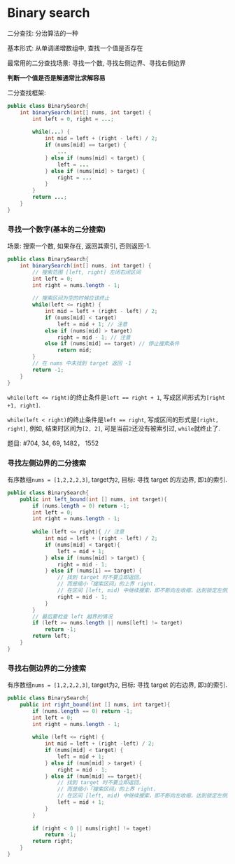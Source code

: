 # Binary search

二分查找: 分治算法的一种

基本形式: 从单调递增数组中, 查找一个值是否存在

最常用的二分查找场景: 寻找一个数, 寻找左侧边界、寻找右侧边界

**判断一个值是否是解通常比求解容易**

二分查找框架:

```java
public class BinarySearch{
    int binarySearch(int[] nums, int target) {
        int left = 0, right = ...;
    
        while(...) {
            int mid = left + (right - left) / 2;
            if (nums[mid] == target) {
                ...
            } else if (nums[mid] < target) {
                left = ...
            } else if (nums[mid] > target) {
                right = ...
            }
        }
        return ...;
    }
}
```

### 寻找一个数字(基本的二分搜索)

场景: 搜索一个数, 如果存在, 返回其索引, 否则返回-1.

```java
public class BinarySearch{
    int binarySearch(int[] nums, int target) {
        // 搜索范围 [left, right] 左闭右闭区间
        int left = 0; 
        int right = nums.length - 1; 
        
        // 搜索区间为空的时候应该终止
        while(left <= right) {
            int mid = left + (right - left) / 2;
            if (nums[mid] < target)
                left = mid + 1; // 注意
            else if (nums[mid] > target)
                right = mid - 1; // 注意
            else if (nums[mid] == target) // 停止搜索条件
                return mid;
        }
        // 在 nums 中未找到 target 返回 -1
        return -1;
    }
}
```

`while(left <= right)`的终止条件是`left == right + 1`, 写成区间形式为`[right +1, right]`.

`while(left < right)`的终止条件是`left == right`, 写成区间的形式是`[right, right]`, 
例如, 结束时区间为`[2, 2]`, 可是当前`2`还没有被索引过, `while`就终止了.

题目: #704, 34, 69, 1482， 1552

### 寻找左侧边界的二分搜索

有序数组`nums = [1,2,2,2,3]`, target为`2`, 目标: 寻找 target 的左边界, 即`1`的索引. 

```java
public class BinarySearch{
    public int left_bound(int [] nums, int target){
        if (nums.length = 0) return -1;
        int left = 0;
        int right = nums.length - 1;
        
        while (left <= right){ // 注意
            int mid = left + (right - left) / 2;
            if (nums[mid] < target){
                left = mid + 1;
            } else if (nums[mid] > target) {
                right = mid - 1;
            } else if (nums[i] == target) {
                // 找到 target 时不要立即返回，
                // 而是缩小「搜索区间」的上界 right，
                // 在区间 [left, mid) 中继续搜索，即不断向左收缩，达到锁定左侧边界的目的.
                right = mid - 1;
            }
        }
        // 最后要检查 left 越界的情况
        if (left >= nums.length || nums[left] != target)
            return -1;
        return left;
    }
}
```

### 寻找右侧边界的二分搜索

有序数组`nums = [1,2,2,2,3]`, target为`2`, 目标: 寻找 target 的右边界, 即`3`的索引.

```java
public class BinarySearch{
    public int right_bound(int [] nums, int target){
        if (nums.length == 0) return -1;
        int left = 0;
        int right = nums.length - 1;
        
        while (left <= right) {
            int mid = left + (right -left) / 2;
            if (nums[mid] < target) {
                left = mid + 1;
            } else if (num[mid] > target) {
                right = mid - 1;
            } else if (num[mid] == target){
                // 找到 target 时不要立即返回，
                // 而是缩小「搜索区间」的上界 right，
                // 在区间 [left, mid) 中继续搜索，即不断向左收缩，达到锁定左侧边界的目的.
                left = mid + 1;
            }
        }
        
        if (right < 0 || nums[right] != taget)
            return -1;
        return right;
    }
}
``` 

